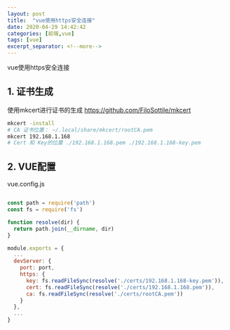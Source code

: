 ```yaml
---
layout: post
title:  "vue使用https安全连接"
date: 2020-04-29 14:42:42
categories: [前端,vue]
tags: [vue]
excerpt_separator: <!--more-->
---
```


vue使用https安全连接

<!--more-->

## 1. 证书生成

使用mkcert进行证书的生成
https://github.com/FiloSottile/mkcert

```bash
mkcert -install
# CA 证书位置： ~/.local/share/mkcert/rootCA.pem
mkcert 192.168.1.168
# Cert 和 Key的位置 ./192.168.1.168.pem ./192.168.1.168-key.pem
```

## 2. VUE配置

vue.config.js

```js

const path = require('path')
const fs = require('fs')

function resolve(dir) {
  return path.join(__dirname, dir)
}

module.exports = {
  ...
  devServer: {
    port: port,
    https: {
      key: fs.readFileSync(resolve('./certs/192.168.1.168-key.pem')),
      cert: fs.readFileSync(resolve('./certs/192.168.1.168.pem')),
      ca: fs.readFileSync(resolve('./certs/rootCA.pem'))
    }
  },
  ...
}
```